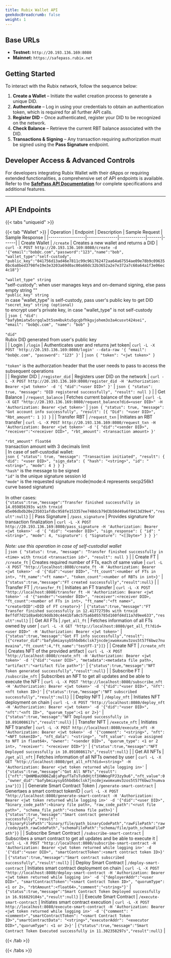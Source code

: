 ```yaml
---
title: Rubix Wallet API
geekdocBreadcrumb: false
weight: 1
---
```




## **Base URLs**  
- **Testnet:** `http://20.193.136.169:8080`  
- **Mainnet:** `https://safepass.rubix.net`  

## **Getting Started**  

To interact with the Rubix network, follow the sequence below:  

1. **Create a Wallet** – Initiate the wallet creation process to generate a unique DID.  
2. **Authenticate** – Log in using your credentials to obtain an authentication token, which is required for all further API calls.  
3. **Register DID** – Once authenticated, register your DID to be recognized on the network.  
4. **Check Balance** – Retrieve the current RBT balance associated with the DID.  
5. **Transactions & Signing** – Any transaction requiring authorization must be signed using the **Pass Signature** endpoint.  

## **Developer Access & Advanced Controls**  

For developers integrating Rubix Wallet with their dApps or requiring extended functionalities, a comprehensive set of API endpoints is available. Refer to the **[SafePass API Documentation](https://safepass.rubix.net/swagger/index.html)** for complete specifications and additional features.  

---

## **API Endpoints**  

{{< tabs "uniqueid" >}}

{{< tab "Wallet" >}}
| Operation | Endpoint | Description | Sample Request | Sample Response |
|------------------|---------------|-------------|-------|------|
| Create Wallet | `/create` | Creates a new wallet and returns a DID | ```curl -X POST http://20.193.136.169:8080/create -d '{"email":"bob@c.com","password":"123","name":"bob", "wallet_type":"self-custody", "public_key":"041756d13ad46e7811c99c961762472aa64a67554ae09e78b9c096350bc6a8bed3798fe19e3e3203a69d0ac00a60dc32b3652a2e7e372a7c60a64a1f3e06ec4c18"}'```<br><br>`"wallet_type" string`<br>"self-custody": when user manages keys and on-demand signing, else pass empty string ""<br>`"public_key" string`<br>in case "wallet_type" is self-custody, pass user's public key to get DID<br>`"secret_key" string (optional)`<br>to encrypt user's private key, in case "wallet_type" is not self-custody <br> | ```json { "did": "bafybmiatw5srgqlw3t5sm4buktu5gcgbfhkgujohem3o3a4cusvt424sei", "email": "bob@c.com", "name": "bob" }```<br><br>`"did"`<br>Rubix DID generated from user's public key<br> |
| Login | `/login` | Authenticates user and returns jwt token| ```curl -L -X POST 'http://20.193.136.169:8080/login' --data-raw '{ "email": "bob@c.com", "password": "123" }'``` | ```json { "token": "<jwt token>" }``` <br><br> `"token"` is the authorzation header that the user needs to pass to access the subsequent operations<br> |
| Register DID | `/register_did` | Registers user DID on the network | ```curl -L -X POST http://20.193.136.169:8080/register_did -H 'Authorization: Bearer <jwt token>' -d '{ "did":"<user DID>" }'``` | ```json { "status": true, "message": "DID registered successfully", "result": null }``` |
| Get Balance | `/request_balance` | Fetches current balance of the user | ```curl -L -X GET "http://20.193.136.169:8080/request_balance?did=<user DID>" -H 'Authorization: Bearer <jwt token>'``` | ```json { "status": true, "message": "Got account info successfully", "result": [{ "Did": "<user DID>", "Rbt_amount": 1 }] }``` |
| Transfer RBT | `/request_txn` | Initiates an RBT transfer | ```curl -L -X POST http://20.193.136.169:8080/request_txn -H 'Authorization: Bearer <jwt token>' -d '{ "did":"<sender DID>", "receiver":"<receiver DID>", "rbt_amount": <transaction amount> }'```<br><br>`"rbt_amount" float64`<br>transaction amount with 3 decimals limit<br> | In case of self-custodial wallet:<br>```json { "status": true, "message": "Transaction initiated", "result": { "did": "<user DID>", "sign_data": { "hash": "<string>", "id": "<string>", "mode": 4 } } }```<br>`"hash"` is the message to be signed<br>`"id"` is the unique signature session Id<br>`"mode"` is the requested signature mode(mode:4 represents secp256k1 curve based signature)<br><br>In other cases:<br>```{"status":true,"message":"Transfer finished successfully in 14.059856393s with trnxid d5e06dbdb20e235031afdbc958fe153357ee748dcb79d3b50d49a6f0413d39e4","result":null}``` |
| Pass Signature | `/pass_signature` | Provides signature for transaction finalization | ```curl -L -X POST http://20.193.136.169:8080/pass_signature -H 'Authorization: Bearer <jwt token>' -d '{ "did": "<sender DID>", "sign_response": { "id": "<string>", "mode": 4, "signature": { "Signature": "<[]byte>" } } }'```<br><br>*Note: use this operation in case of self-custodial wallet*<br> | ```json { "status": true, "message": "Transfer finished successfully in <time> with trnxid <transaction id>", "result": null }``` |
| Create FT | `/create_ft` | Creates required number of FTs, each of same value | ```curl -L -X POST "http://localhost:8080/create_ft -H 'Authorization: Bearer <jwt token>' -d '{"did":"<user DID>", "ft_count":<number of FTs in int>, "ft_name":"<ft name>", "token_count":<number of RBTs in int>}'``` | ```{"status":true,"message":"FT created successfully","result":null}``` |
| Transfer FT | `/transfer_ft` | Initiates an FT transfer | ```curl -L -X POST "http://localhost:8080/transfer_ft -H 'Authorization: Bearer <jwt token>' -d '{"sender":"<sender DID>", "receiver":<receiver DID>, "ft_count":<number of FTs in int>, "ft_name":"<ft name>", "creatorDID":<DID of FT creator>}'``` | ```{"status":true,"message":"FT Transfer finished successfully in 12.41772759s with trnxid 8effdf7d21d8a4b019ddb30c4441bfa8c575a6b055785d160fd4d11a7d9ee633","result":null}``` |
| Get All FTs | `/get_all_ft` | Fetches information of all FTs owned by user | ```curl -L -X GET "http://localhost:8080/get_all_ft?did=<user DID>" -H 'Authorization: Bearer <jwt token>'``` | ```{"status":true,"message":"Got FT info successfully","result":[{"creator_did":"bafybmiaysyb5hbdb6clsk7jncdejxwomxumv3zos5t57f6bwz7numvaina","ft_count":4,"ft_name":"testFT-1"}]}``` |
| Create NFT | `/create_nft` | Creates NFT of the provided artifact | ```curl -L -X POST "http://localhost:8080/create_nft -H 'Authorization: Bearer <jwt token>' -d '{"did":"<user DID>", "metadata":<metadata file path>, "artifact":"<artifact file path>"}'``` | ```{"status":true,"message":"NFT Token generated successfully","result":null}``` |
| Subscribe FT | `/subscribe_nft` | Subscribes an NFT to get all updates and be able to execute the NFT | ```curl -L -X POST "http://localhost:8080/subscribe_nft -H 'Authorization: Bearer <jwt token>' -d '{"did":"<user DID>", "nft":<nft token ID>}'``` | ```{"status":true,"message":"NFT subscribed successfully","result":null}``` |
| Deploy NFT | `/deploy_nft` | Initiates NFT deployment on chain | ```curl -L -X POST "http://localhost:8080/deploy_nft -H 'Authorization: Bearer <jwt token>' -d '{"did":"<user DID>", "nft":"<nft ID>", "quorum_type":<1 or 2>}'``` | ```{"status":true,"message":"NFT Deployed successfully in 10.891008617s","result":null}``` |
| Transfer NFT | `/execute_nft` | Initiates NFT transfer | ```curl -L -X POST http://localhost:8080/execute_nft -H 'Authorization: Bearer <jwt token>' -d '{"comment": "<string>", "nft": "<NFT tokenID>", "nft_data": "<string>", "nft_value": <value assigned to NFT in float64>, "owner": "<sender DID>", "quorum_type": <1 or 2 int>, "receiver": "<receiver DID>"}'``` | ```{"status":true,"message":"NFT Deployed successfully in 10.891008617s","result":null}``` |
| Get All NFTs | `/get_all_nft` | Fetches information of all NFTs owned by user | ```curl -L -X GET "http://localhost:8080/get_all_nft?did=<string>" -H 'Authorization: Bearer <jwt token returned while logging in>'``` | ```{"status":true,"message":"Got All NFTs","result":[{"nft":"QmNMBaU9B6ZaBjaPgufTaTsTu9dHjtf3XWWogFPJ3zy9u6","nft_value":0,"owner_did":"bafybmiaysyb5hbdb6clsk7jncdejxwomxumv3zos5t57f6bwz7numvaina"}]}``` |
| Generate Smart Contract Token | `/generate-smart-contract` | Genertaes a smart contract tokenID | ```curl -L -X POST "http://localhost:8080/generate-smart-contract -H 'Authorization: Bearer <jwt token returned while logging in>' -d '{"did":"<user DID>", "binary_code_path":<binary file path>, "raw_code_path":"<rust file path>", "schema_file_path":"<schema file path>}'``` | ```{"status":true,"message":"Smart contract generated successfully","result":{"binaryFilePath":"binary/file/path_binaryCodePath","rawFilePath":"raw/code/path_rawCodePath","schemaFilePath":"schema/file/path_schemaFilePath"}}``` |
| Subscribe Smart Contract | `/subscribe-smart-contract` | Subscribes a smart contract to get all updates and be able to execute it | ```curl -L -X POST "http://localhost:8080/subscribe-smart-contract -H 'Authorization: Bearer <jwt token returned while logging in>' -d '{"did":"<user DID>", "smartContractToken":<smart contract token ID>}'``` | ```{"status":true,"message":"Smart contract subscribed successfully","result":null}``` |
| Deploy Smart Contract | `/deploy-smart-contract` | Initiates smart contract deployment on chain | ```curl -L -X POST "http://localhost:8080/deploy-smart-contract -H 'Authorization: Bearer <jwt token returned while logging in>' -d '{"deployerAddr":"<user DID>", "smartContractToken":"<smart Contract Token ID>", "quorumType":<1 or 2>, "rbtAmount":<float64>,"comment":"<string>"}'``` | ```{"status":true,"message":"Smart Contract Token Deployed successfully in 16.916829104s","result":null}``` |
| Execute Smart Contract | `/execute-smart-contract` | Initiates smart contract execution | ```curl -L -X POST http://localhost:8080/execute-smart-contract -H 'Authorization: Bearer <jwt token returned while logging in>' -d '{"comment": "<comment>","smartContractToken": "<smart Contract Token ID>","smartContractData": "<string>","executorAddr": "<executor DID>","quorumType": <1 or 2>}'``` | ```{"status":true,"message":"Smart Contract Token Executed successfully in 11.302358297s","result":null}``` |

{{< /tab >}}

{{< /tabs >}}

